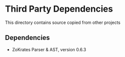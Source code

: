 # Third Party Dependencies

This directory contains source copied from other projects

## Dependencies

* ZoKrates Parser & AST, version 0.6.3
